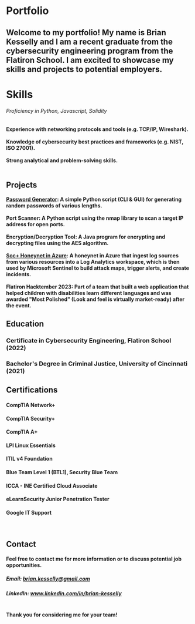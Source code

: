 # Portfolio 
## Welcome to my portfolio! My name is Brian Kesselly and I am a recent graduate from the cybersecurity engineering program from the Flatiron School. I am excited to showcase my skills and projects to potential employers.

# Skills
###### Proficiency in Python, Javascript, Solidity

<b>Experience with networking protocols and tools (e.g. TCP/IP, Wireshark). <b/> <br>
<br>
<b>Knowledge of cybersecurity best practices and frameworks (e.g. NIST, ISO 27001). <b/> <br>
<br>
<b>Strong analytical and problem-solving skills. <b/> <br>
<br>
## Projects
[Password Generator](https://github.com/bkesselly/Portfolio/tree/main/Password%20Generator): A simple Python script (CLI & GUI) for generating random passwords of various lengths. <br>
<br>
Port Scanner: A Python script using the nmap library to scan a target IP address for open ports. <br>
<br>
Encryption/Decryption Tool: A Java program for encrypting and decrypting files using the AES algorithm. <br>
<br>
[Soc+ Honeynet in Azure](https://github.com/bkesselly/Portfolio/tree/main/SOC%20%2B%20Honeynet%20in%20Azure): A honeynet in Azure that ingest log sources from various resources into a Log Analytics workspace, which is then used by Microsoft Sentinel to build attack maps, trigger alerts, and create incidents.  <br>
<br>
Flatiron Hacktember 2023: Part of a team that built a web application that helped children with disabilities learn different languages and was awarded "Most Polished" (Look and feel is virtually market-ready) after the event.
<br>
## Education
### Certificate in Cybersecurity Engineering, Flatiron School (2022)
### Bachelor's Degree in Criminal Justice, University of Cincinnati (2021)

## Certifications
#### CompTIA Network+
#### CompTIA Security+
#### CompTIA A+
#### LPI Linux Essentials
#### ITIL v4 Foundation
#### Blue Team Level 1 (BTL1), Security Blue Team	
#### ICCA - INE Certified Cloud Associate	
#### eLearnSecurity Junior Penetration Tester
#### Google IT Support
<br>

## Contact
#### Feel free to contact me for more information or to discuss potential job opportunities.

##### Email: brian.kesselly@gmail.com
##### LinkedIn: www.linkedin.com/in/brian-kesselly
<br>
<b>Thank you for considering me for your team!</b>


